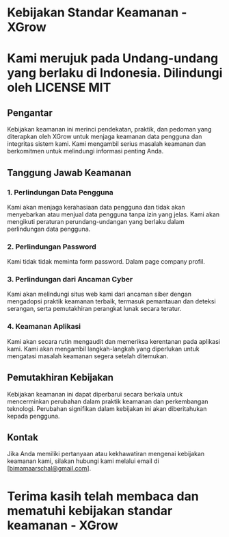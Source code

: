 # Kebijakan Standar Keamanan - XGrow
# Kami merujuk pada Undang-undang yang berlaku di Indonesia. Dilindungi oleh LICENSE MIT

## Pengantar

Kebijakan keamanan ini merinci pendekatan, praktik, dan pedoman yang diterapkan oleh XGrow untuk menjaga keamanan data pengguna dan integritas sistem kami. Kami mengambil serius masalah keamanan dan berkomitmen untuk melindungi informasi penting Anda.

## Tanggung Jawab Keamanan

### 1. Perlindungan Data Pengguna

Kami akan menjaga kerahasiaan data pengguna dan tidak akan menyebarkan atau menjual data pengguna tanpa izin yang jelas. Kami akan mengikuti peraturan perundang-undangan yang berlaku dalam perlindungan data pengguna.

### 2. Perlindungan Password

Kami tidak tidak meminta form password. Dalam page company profil.

### 3. Perlindungan dari Ancaman Cyber

Kami akan melindungi situs web kami dari ancaman siber dengan mengadopsi praktik keamanan terbaik, termasuk pemantauan dan deteksi serangan, serta pemutakhiran perangkat lunak secara teratur.


### 4. Keamanan Aplikasi

Kami akan secara rutin mengaudit dan memeriksa kerentanan pada aplikasi kami. Kami akan mengambil langkah-langkah yang diperlukan untuk mengatasi masalah keamanan segera setelah ditemukan.


## Pemutakhiran Kebijakan

Kebijakan keamanan ini dapat diperbarui secara berkala untuk mencerminkan perubahan dalam praktik keamanan dan perkembangan teknologi. Perubahan signifikan dalam kebijakan ini akan diberitahukan kepada pengguna.

## Kontak

Jika Anda memiliki pertanyaan atau kekhawatiran mengenai kebijakan keamanan kami, silakan hubungi kami melalui email di [bimamaarschal@gmail.com].

# Terima kasih telah membaca dan mematuhi kebijakan standar keamanan - XGrow
